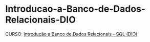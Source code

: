 # Introducao-a-Banco-de-Dados-Relacionais-DIO
CURSO: [Introdução a Banco de Dados Relacionais - SQL (DIO)](https://www.dio.me/)
